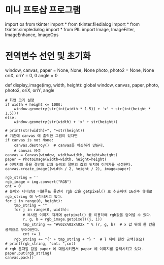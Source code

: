 # 미니 프토샵 프로그램

import os
from tkinter import *
from tkinter.filedialog import *
from tkinter.simpledialog import *
from PIL import Image, ImageFilter, ImageEnhance, ImageOps

# 전역변수 선언 및 초기화
window, canvas, paper = None, None, None
photo, photo2 = None, None
oriX, oriY = 0, 0
angle = 0

def display_image(img, width, height):
    global window, canvas, paper, photo, photo2, oriX, oriY, angle

    # 화면 크기 설정
    if width + height <= 1000:
        window.geometry(str(int(width * 1.5)) + 'x' + str(int(height * 1.5)))
    else:
        window.geometry(str(width) + 'x' + str(height))

    # print(str(width)+", "+str(height))
    # 기존에 canvas 에 출력한 그림이 있다면
    if canvas is not None:
        canvas.destroy()  # canvas를 깨끗하게 만든다.
        # canvas 생성
    canvas = Canvas(window, width=width, height=height)
    paper = PhotoImage(width=width, height=height)
    # 이미지의 폭을 절반의 값과 높이의 절반의 값의 위치에 이미지를 생성한다.
    canvas.create_image((width / 2, height / 2), image=paper)

    rgb_string = ''
    rgb_image = img.convert("RGB")
    cnt = 0
    # 높이와 너비만큼 더블루프 돌면서 rgb 값을 getpixel() 로 추출하여 16진수 형태로 rgb_string 에 누적시키고 있다.
    for i in range(0, height):
        tmp_string = ""
        for j in range(0, width):
            # 복사된 이미지 객체에 getpixel() 를 이용하여 rgb값을 얻어낼 수 있다.
            r, g, b = rgb_image.getpixel((j, i))
            tmp_string += "#%02x%02x%02x " % (r, g, b)  # x 값 뒤에 한 칸을 공백으로 두어야한다.
            cnt += 1
        rgb_string += "{" + tmp_string + "} "  # } 뒤에 한칸 공백(중요)
    # print(rgb_string, "cnt: ",cnt)
    # rgb 문자열 값을 paper 에 대입시키면서 papar 에 이미지를 출력시키고 있다.
    paper.put(rgb_string)
    canvas.pack()
